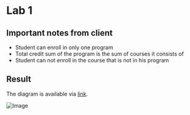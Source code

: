 # Lab 1

## Important notes from client

* Student can enroll in only one program
* Total credit sum of the program is the sum of courses it consists of
* Student can not enroll in the course that is not in his program

## Result

The diagram is available via [link](https://miro.com/app/board/uXjVOF_-eBc=/?invite_link_id=685152090843).

![Image](https://i.postimg.cc/76Cd0dnC/Screenshot-2022-03-14-at-16-24-09.png)
